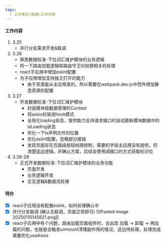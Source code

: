 ```yaml
---
tags:
  - 工作笔记/鼎捷/工作内容
---
```

#### 工作内容

1. 3.25
	- 并行分支需求开发&联调
2. 3.26
	- 熟悉数据标准-下拉词汇维护模块的业务逻辑
	- 捋一下路由加载逻辑和路由守卫对权限相关的处理
	- react子应用中增加eslint配置
	- 为子应用增加支持独立打开的能力
		- 由于资源是从主应用拿的，所以需要在webpack.dev.js中而外增加静态资源的配置
3. 3.27
	- 开发数据标准-下拉词汇维护模块
		- 封装模块级数据管理的Context
		- 将axios封装成hook模式
		- 全局化loading状态，提供能力支持请求接口时自动更新模块数据中的isLoading状态
		- 优化一下ts声明文件的位置
		- 优化eslint配置，忽略部分报错
		- 发现页面存在页面级按钮权限控制，需要的字段主应用没有提供，捋清楚这边逻辑，并确认方案，后续会使用调接口的方式获取标识位
4. 3.28-29
	- 正式开发数据标准-下拉词汇维护模块的业务功能
		- 页面开发
		- 业务逻辑开发
		- 交互逻辑&数据流处理

#### 待办

- [x] react子应用没有配置eslint，如何处理确认中
- [x] 并行分支联调 (确认无联调，页面正常即可)
![[Pasted image 20250110145621.png]]
- [x] react子应用中有个问题，路由加载页面组件时，会出现 加载 -> 卸载 -> 再加载的问题，也就是会触发unmount清理副作用的情况，这边待处理，处理完成需要优化useAxios